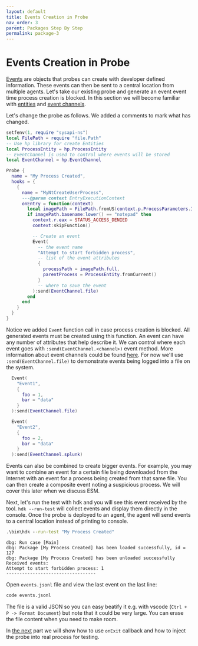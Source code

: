 ```yaml
---
layout: default
title: Events Creation in Probe
nav_order: 3
parent: Packages Step By Step
permalink: package-3
---
```

# Events Creation in Probe
[Events](events) are objects that probes can create with developer defined information. These events can then be sent to a central location from multiple agents. Let's take our existing probe and generate an event event time process creation is blocked. In this section we will become familiar with [entities](entity) and [event channels](event-channels).

Let's change the probe as follows. We added a comments to mark what has changed.

```lua
setfenv(1, require "sysapi-ns")
local FilePath = require "file.Path"
-- Use hp library for create Entities
local ProcessEntity = hp.ProcessEntity
-- EventChannel is used to control where events will be stored
local EventChannel = hp.EventChannel

Probe {
  name = "My Process Created",
  hooks = {
    {
      name = "MyNtCreateUserProcess",
      ---@param context EntryExecutionContext
      onEntry = function(context)
        local imagePath = FilePath.fromUS(context.p.ProcessParameters.ImagePathName)
        if imagePath.basename:lower() == "notepad" then
          context.r.eax = STATUS_ACCESS_DENIED
          context:skipFunction()

          -- Create an event
          Event(
            -- the event name
            "Attempt to start forbidden process",
            -- list of the event attributes
            {
              processPath = imagePath.full,
              parentProcess = ProcessEntity.fromCurrent()
            }
            -- where to save the event
          ):send(EventChannel.file)
        end
      end
    }
  }
}
```
Notice we added `Event` function call in case process creation is blocked. All generated events must be created using this function. An event can have any number of attributes that help describe it. We can control where each event goes with `:send(EventChannel.<channel>)` event method. More information about event channels could be found [here](events#EventChannel). For now we'll use `:send(EventChannel.file)` to demonstrate events being logged into a file on the system.

```lua
  Event(
    "Event1",
    {
      foo = 1,
      bar = "data"
    }
  ):send(EventChannel.file)

  Event(
    "Event2",
    {
      foo = 2,
      bar = "data"
    }
  ):send(EventChannel.splunk)
```

Events can also be combined to create bigger events. For example, you may want to combine an event for a certain file being downloaded from the Internet with an event for a process being created from that same file. You can then create a composite event noting a suspicious process. We will cover this later when we discuss ESM.

Next, let's run the test with hdk and you will see this event received by the tool. `hdk --run-test` will collect events and display them directly in the console. Once the probe is deployed to an agent, the agent will send events to a central location instead of printing to console.

```bat
.\bin\hdk --run-test "My Process Created"
```
```
dbg: Run case [Main]
dbg: Package [My Process Created] has been loaded successfully, id = 127
dbg: Package [My Process Created] has been unloaded successfully
Received events:
Attempt to start forbidden process: 1
----------------------------------
```

Open `events.jsonl` file and view the last event on the last line:
```bat
code events.jsonl
```
The file is a valid JSON so you can easy beatify it e.g. with vscode (`Ctrl + P -> Format Document`) but note that it could be very large. You can erase the file content when you need to make room.

In [the next](package-4) part we will show how to use `onExit` callback and how to inject the probe into real process for testing.

